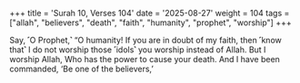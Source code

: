 +++
title = 'Surah 10, Verses 104'
date = '2025-08-27'
weight = 104
tags = ["allah", "believers", "death", "faith", "humanity", "prophet", "worship"]
+++

Say, ˹O Prophet,˺ “O humanity! If you are in doubt of my faith, then ˹know that˺ I do not worship those ˹idols˺ you worship instead of Allah. But I worship Allah, Who has the power to cause your death. And I have been commanded, ‘Be one of the believers,’